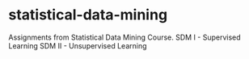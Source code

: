 # statistical-data-mining
Assignments from Statistical Data Mining Course.
SDM I - Supervised Learning
SDM II - Unsupervised Learning
